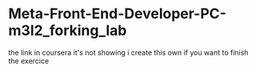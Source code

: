 # Meta-Front-End-Developer-PC-m3l2_forking_lab
the link in coursera it's not showing i create this own if you want to finish the exercice
